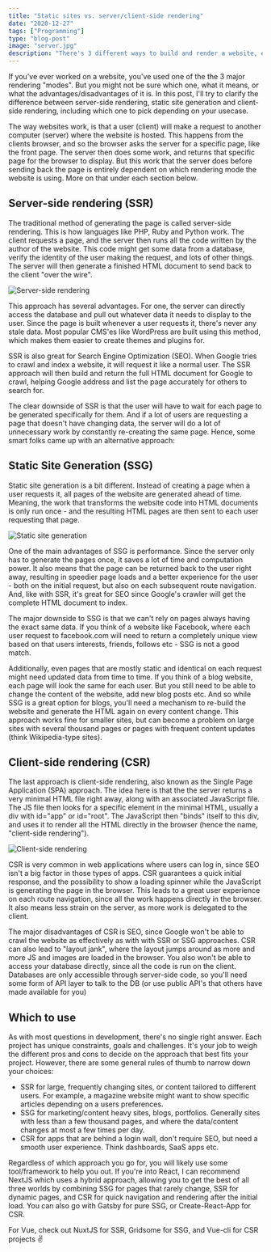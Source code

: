 ```yaml
---
title: "Static sites vs. server/client-side rendering"
date: "2020-12-27"
tags: ["Programming"]
type: "blog-post"
image: "server.jpg"
description: "There's 3 different ways to build and render a website, each with their own advantages and disavantages."
---
```


If you've ever worked on a website, you've used one of the the 3 major rendering "modes". But you might not be sure which one, what it means, or what the advantages/disadvantages of it is. In this post, I'll try to clarify the difference between server-side rendering, static site generation and client-side rendering, including which one to pick depending on your usecase.

The way websites work, is that a user (client) will make a request to another computer (server) where the website is hosted. This happens from the clients browser, and so the browser asks the server for a specific page, like the front page. The server then does some work, and returns that specific page for the browser to display. But this work that the server does before sending back the page is entirely dependent on which rendering mode the website is using. More on that under each section below.

## Server-side rendering (SSR)

The traditional method of generating the page is called server-side rendering. This is how languages like PHP, Ruby and Python work. The client requests a page, and the server then runs all the code written by the author of the website. This code might get some data from a database, verify the identity of the user making the request, and lots of other things. The server will then generate a finished HTML document to send back to the client "over the wire".

![Server-side rendering](post_images/ssr.png)

This approach has several advantages. For one, the server can directly access the database and pull out whatever data it needs to display to the user. Since the page is built whenever a user requests it, there's never any stale data. Most popular CMS'es like WordPress are built using this method, which makes them easier to create themes and plugins for.

SSR is also great for Search Engine Optimization (SEO). When Google tries to crawl and index a website, it will request it like a normal user. The SSR approach will then build and return the full HTML document for Google to crawl, helping Google address and list the page accurately for others to search for.

The clear downside of SSR is that the user will have to wait for each page to be generated specifically for them. And if a lot of users are requesting a page that doesn't have changing data, the server will do a lot of unnecessary work by constantly re-creating the same page. Hence, some smart folks came up with an alternative approach:

## Static Site Generation (SSG)

Static site generation is a bit different. Instead of creating a page when a user requests it, all pages of the website are generated ahead of time. Meaning, the work that transforms the website code into HTML documents is only run once - and the resulting HTML pages are then sent to each user requesting that page.

![Static site generation](post_images/ssg.png)

One of the main advantages of SSG is performance. Since the server only has to generate the pages once, it saves a lot of time and computation power. It also means that the page can be returned back to the user right away, resulting in speedier page loads and a better experience for the user - both on the initial request, but also on each subsequent route navigation. And, like with SSR, it's great for SEO since Google's crawler will get the complete HTML document to index.

The major downside to SSG is that we can't rely on pages always having the exact same data. If you think of a website like Facebook, where each user request to facebook.com will need to return a completely unique view based on that users interests, friends, follows etc - SSG is not a good match.

Additionally, even pages that are mostly static and identical on each request might need updated data from time to time. If you think of a blog website, each page will look the same for each user. But you still need to be able to change the content of the website, add new blog posts etc. And so while SSG is a great option for blogs, you'll need a mechanism to re-build the website and generate the HTML again on every content change. This approach works fine for smaller sites, but can become a problem on large sites with several thousand pages or pages with frequent content updates (think Wikipedia-type sites).

## Client-side rendering (CSR)

The last approach is client-side rendering, also known as the Single Page Application (SPA) approach. The idea here is that the the server returns a very minimal HTML file right away, along with an associated JavaScript file. The JS file then looks for a specific element in the minimal HTML, usually a div with id="app" or id="root". The JavaScript then "binds" itself to this div, and uses it to render all the HTML directly in the browser (hence the name, "client-side rendering").

![Client-side rendering](post_images/csr.png)

CSR is very common in web applications where users can log in, since SEO isn't a big factor in those types of apps. CSR guarantees a quick initial response, and the possibility to show a loading spinner while the JavaScript is generating the page in the browser. This leads to a great user experience on each route navigation, since all the work happens directly in the browser. It also means less strain on the server, as more work is delegated to the client.

The major disadvantages of CSR is SEO, since Google won't be able to crawl the website as effectively as with with SSR or SSG approaches. CSR can also lead to "layout jank", where the layout jumps around as more and more JS and images are loaded in the browser. You also won't be able to access your database directly, since all the code is run on the client. Databases are only accessible through server-side code, so you'll need some form of API layer to talk to the DB (or use public API's that others have made available for you)

## Which to use

As with most questions in development, there's no single right answer. Each project has unique constraints, goals and challenges. It's your job to weigh the different pros and cons to decide on the approach that best fits your project. However, there are some general rules of thumb to narrow down your choices:

- SSR for large, frequently changing sites, or content tailored to different users. For example, a magazine website might want to show specific articles depending on a users preferences.
- SSG for marketing/content heavy sites, blogs, portfolios. Generally sites with less than a few thousand pages, and where the data/content changes at most a few times per day.
- CSR for apps that are behind a login wall, don't require SEO, but need a smooth user experience. Think dashboards, SaaS apps etc.

Regardless of which approach you go for, you will likely use some tool/framework to help you out. If you're into React, I can recommend NextJS which uses a hybrid approach, allowing you to get the best of all three worlds by combining SSG for pages that rarely change, SSR for dynamic pages, and CSR for quick navigation and rendering after the initial load. You can also go with Gatsby for pure SSG, or Create-React-App for CSR.

For Vue, check out NuxtJS for SSR, Gridsome for SSG, and Vue-cli for CSR projects ✌
